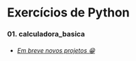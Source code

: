 # Exercícios de Python

### 01. calculadora_basica <a href="https://github.com/gustavomuzzi/exercicios_python/blob/main/calculadora_basica">


- ######  Em breve novos projetos 😁

